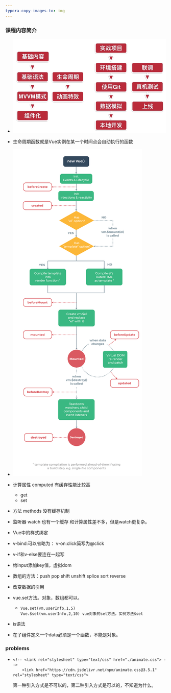 ```yaml
---
typora-copy-images-to: img
---
```


### 课程内容简介

* ![1562731945799](img/1562731945799.png)

* 生命周期函数就是Vue实例在某一个时间点会自动执行的函数

* ![ Vue å®ä¾çå½å¨æ](img/lifecycle.png)

* 计算属性 computed   有缓存性能比较高
  * get
  * set
  
* 方法   methods   没有缓存机制

* 监听器 watch  也有一个缓存  和计算属性差不多，但是watch更复杂。

* Vue中的样式绑定

* v-bind:可以省略为：   v-on:click简写为@click

* v-if和v-else要连在一起写

* 给input添加key值，虚拟dom

* 数组的方法：push pop shift unshift splice sort reverse

* 改变数据的引用

* vue.set方法。对象，数组都可以。

  * ```
    Vue.set(vm.userInfo,1,5)  
    Vue.$set(vm.userInfo,2,10) vue对象的set方法，实例方法$set
    ```

* is语法

* 在子组件定义一个data必须是一个函数，不能是对象。







### problems

* ```
  <!-- <link rel="stylesheet" type="text/css" href="./animate.css"> -->
      <link href="https://cdn.jsdelivr.net/npm/animate.css@3.5.1" rel="stylesheet" type="text/css">
  ```

  第一种引入方式是不可以的，第二种引入方式是可以的，不知道为什么。